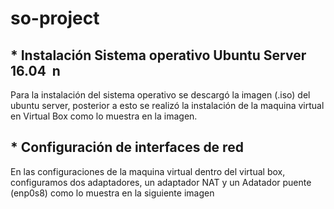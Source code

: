 # so-project


## * Instalación Sistema operativo Ubuntu Server 16.04  n 

Para la instalación del sistema operativo se descargó la imagen (.iso) del ubuntu server, posterior a esto se realizó la instalación de la maquina virtual en Virtual Box como lo muestra en la imagen.



## * Configuración de interfaces de red  

En las configuraciones de la maquina virtual dentro del virtual box, configuramos dos adaptadores, un adaptador NAT y un Adatador puente (enp0s8) como lo muestra en la siguiente imagen
